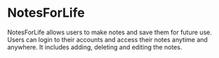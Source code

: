 # NotesForLife
NotesForLife allows users to make notes and save them for future use. Users can login to their accounts and access their notes anytime and anywhere. It includes adding, deleting and editing the notes.
